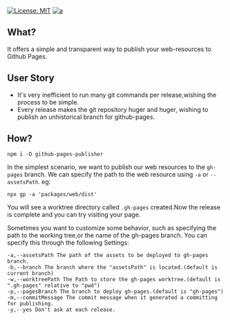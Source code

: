 [![License: MIT](https://img.shields.io/badge/License-MIT-yellow.svg)](https://opensource.org/licenses/MIT)
[![a](https://img.shields.io/npm/v/github-pages-publisher)](https://www.npmjs.com/package/github-pages-publisher)

## What?

It offers a simple and transparent way to publish your web-resources to Github Pages. 

## User Story

- It's very inefficient to run many git commands per release,wishing the process to be simple.
- Every release makes the git repository huger and huger, wishing to publish an unhistorical branch for github-pages.

## How?

```
npm i -D github-pages-publisher
```

In the simplest scenario, we want to publish our web resources to the `gh-pages` branch. We can specify the path to the web resource using `-a` or `--assetsPath`. eg:

```
npx gp -a 'packages/web/dist'
```

You will see a worktree directory called `.gh-pages` created.Now the release is complete and you can try visiting your page.


Sometimes you want to customize some behavior, such as specifying the path to the working tree,or the name of the gh-pages branch. You can specify this through the following Settings:


```
-a,--assetsPath The path of the assets to be deployed to gh-pages branch.
-b,--branch	The branch where the "assetsPath" is located.(default is current branch)
-w,--worktreePath The Path to store the gh-pages worktree.(default is ".gh-pages" relative to "pwd")
-p,--pagesBranch The branch to deploy gh-pages.(default is "gh-pages")
-m,--commitMessage The commit message when it generated a committing for publishing.
-y,--yes Don't ask at each release.
```
